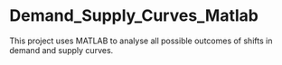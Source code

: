 # Demand_Supply_Curves_Matlab

This project uses MATLAB to analyse all possible outcomes of shifts in demand and supply curves.
![]()
